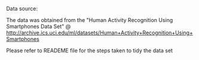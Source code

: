 Data source:

The data was obtained from the "Human Activity Recognition Using Smartphones Data Set" @
http://archive.ics.uci.edu/ml/datasets/Human+Activity+Recognition+Using+Smartphones

Please refer to READEME file for the steps taken to tidy the data set